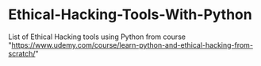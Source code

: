 # Ethical-Hacking-Tools-With-Python
List of Ethical Hacking tools using Python from course "https://www.udemy.com/course/learn-python-and-ethical-hacking-from-scratch/"
